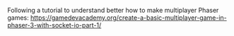 Following a tutorial to understand better how to make multiplayer Phaser games:
https://gamedevacademy.org/create-a-basic-multiplayer-game-in-phaser-3-with-socket-io-part-1/
